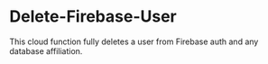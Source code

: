 # Delete-Firebase-User
This cloud function fully deletes a user from Firebase auth and any database affiliation.
